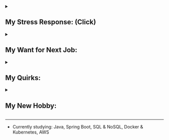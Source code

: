 
<details>
<summary><h2>My Stress Response:  (Click)</h2></summary>

The fawn response was recently added to the better-known fight, flight, & freeze responses. Australia has adopted the 4-F model [(Infographic_1)](https://drive.google.com/file/d/12sHj0vrb2jOfzkrxC2eArEfjoHh4Z-Mo/view?usp=sharing). This response primarily uses active listening to quickly identify wants of others to de-escalate conflicts and feel safe, so a healthy level of fawning behaviors can come in handy when helping others understand one another’s differing views<sup>[[#1]](https://www.jeremydetolly.com/blog/e017#:~:text=Healthy%20characteristics%20can,people%2Dpleasing%20doormat)</sup><sup>[[#2]](https://www.cmcrossroads.com/article/how-deal-overly-agreeable-people#:~:text=we%20discussed%20the,take%20a%20stand)</sup><sup>[[#3]](https://woventraumatherapy.com/blog/the-4-trauma-responses#:~:text=If%20you%20utilize%20the%20fawn%20response%2C%20it%20might%20mean%20that%20one%20of%20your%20relational%20strengths%20is%20conflict%20resolution.%20This%20can%20be%20a%20strength%20and%20it%20can%20also%20be%20important%20to%20advocate%20for%20and%20have%20your%20needs%20met)</sup>. (*Click **[#]** for the source*)

> *There is a fine line between genuine care for others and self-abandonment. One way this can manifest is through a mechanism known as "fawning". Instead of fighting, fleeing, or freezing, a person with the fawn response will be **extra** friendly when feeling uncomfortable or threatened<sup>[[#]](https://www.haileymagee.com/blog/2023/8/21/3-tools-for-fawning#:~:text=Instead%20of%20fighting%2C%20fleeing%2C%20or%20freezing%2C%20a%20person%20with%20the%20fawn%20response%20will%C2%A0please%2C%20accommodate%2C%20or%20be%20extra%20friendly%20when%20feeling%20uncomfortable%20or%20threatened.)</sup>. Fawning is characterized by prioritizing people above all else by doing whatever one can do to diffuse conflict<sup>[[#]](https://www.mindbodygreen.com/articles/fight-flight-freeze-fawn-trauma-responses#:~:text=At%20its%20core,thoroughly%20with%20others)</sup>. The individual consistently prioritizes the needs and desires of others over his own and uses people-pleasing to the degree that he loses his identity entirely by disconnecting from his own emotions, sensations, and needs<sup>[[#]](https://www.psychologytoday.com/us/blog/emotional-sobriety/202303/what-is-the-fawning-trauma-response#:~:text=The%20fawn%20response%20involves%20people%2Dpleasing%20to%20the%20degree%20that%20an%20individual%20disconnects%20from%20their%20own%20emotions%2C%20sensations%2C%20and%20needs)</sup>.*

<h3>Fawning can look like: (Depending on context)</h3>

* Fighting very hard for something, then acting like never wanted it after hearing 'No' to avoid conflict <b>escalation</b><sup>[[#]](https://www.morethanquirky.com.au/fawning-the-danger-of-people-pleasing/#:~:text=As%20fawning%20is,you%20say%20no)</sup>.
* Proactive about addressing conflicts to <b>prevent issues getting bigger</b> to maintain the positive open communication environment. Dislikes unresolved interpersonal conflicts & tension in the air. Feel obligated to fix or help others from their problems<sup>[[#]](https://psych2go.net/6-signs-youre-abandoning-yourself-for-others/#:~:text=people%20who%20struggle%20with%20fawning%20often%20feel%20obligated%20to%20fix%20or%20rescue%20people%20from%20their%20problems%2C%20resulting%20in%20an%20excessive%20amount%20of%20commitments)</sup>.
* At the first sign of conflict <b>escalation</b>, the first instinct is to "appease" or calm the angry person<sup>[[#]](https://www.charliehealth.com/post/is-fawning-a-trauma-response-what-you-need-to-know#:~:text=At%20the%20first%20sign%20of%20conflict%2C%20your%20first%20instinct%20is%20to%20%E2%80%9Cappease%E2%80%9D%20the%20angry%20person)</sup>.
* Overly agreeable. Even taking unjustified & not at fault blames<sup>[[#]](https://www.psychologytoday.com/us/blog/modern-dating/202206/unlearning-blame-taking#:~:text=Blame%2Dtaking%20is,avoid%20further%20conflict)</sup> to calm the situation. Feeling responsible for things that go wrong, and respond in ways to pacify others.<sup>[[#]](https://www.counsellinginperth.com.au/signs-fawning-trauma-response/#:~:text=You%20take%20things%20on%20board%20that%20are%20not%20your%20fault%20to%20calm%20the%20situation%2C%20feeling%20responsible%20for%20things%20that%20go%20wrong%2C%20and%20respond%20in%20ways%20to%20pacify%20others.%20You%20can%20feel%20overly%20apologetic%20to%20avoid%20getting%20in%20trouble.)</sup>. Taking blame or responsibility for the emotional reactions, behaviors, and actions of others<sup>[[#]](https://www.carmeltherapy.com/fawn#:~:text=Taking%20responsibility%20or%20blame%20for%20the%20emotional%20reactions%2C%20behaviors%2C%20and%20actions%20of%20others)</sup>.
* Overly cooperative & no strong opinion. Expressing preferences, but always compromising. Making decisions most often based on others’ preferences to avoid unnecessary conflicts<sup>[[#]](https://www.springsourcecenter.com/the-fawn-response-to-trauma/#:~:text=Appearing%20overly%20cooperative,on%20others%E2%80%99%20preferences)</sup>.
* Primarily involves de-escalating conflicts without asserting power or controlling others' behaviors. Also encompasses de-escalating other people's conflicts, even if not involved personally to feel safe<sup>[[#]](https://www.verywellmind.com/fawning-fear-response-7377238#toc-examples-of-fawning:~:text=Becoming%20involved%20in%20conflict%20in%20an%20attempt%20to%20de%2Descalate%2C%20even%20if%20you%20are%20not%20involved%20in%20the%20situation)</sup>.
* Respond to criticism with praise, admiration, or apology<sup>[[#]](https://www.morethanquirky.com.au/fawning-the-danger-of-people-pleasing/#:~:text=Respond%20to%20criticism%20with%20apology%2C%20praise%2C%20or%20admiration)</sup>.
* Hard to stand up for myself, but easily stand up for others<sup>[[#]](https://www.wikihow.life/Fawn-Response#:~:text=You%20find%20it,making%20it%20right)</sup>.
* Smiling or using humor in a conflict while discussing uncomfortable or painful topic<sup>[[#]](https://www.choosingtherapy.com/fawning/#:~:text=Smiling%20or%20laughing%20while%20discussing%20a%20painful%20experience)</sup>.
* Panic-fulled apology or friendliness to avoid conflict **escalation**. [(Infographic_2)](/resources/infographics/FawnStuck.jpg)
* Unhealthy level of tolerance or justification of others' behaviors just to keep the peace<sup>[[#]](https://www.counsellinginperth.com.au/signs-fawning-trauma-response/#:~:text=You%20can%20put%20up%20with%20behaviour%20you%20do%20not%20like%2C%20just%20to%20keep%20the%20peace%2C%20causing%20you%20to%20tolerate%20the%20things%20you%20don%E2%80%99t%20want)</sup>
* Constantly doing things at the expense of your own mental and physical health. For example, your “friend” wants you to organize her party. You don’t want to do it. You have a cold and are feeling down. But, you still go out of your way to arrange the party<sup>[[#]](https://www.londontraumatherapy.com/what-is-a-fawning-trauma-response/#:~:text=Constantly%20doing%20things%20at%20the%20expense%20of%20your%20own%20mental%20and%20physical%20health.%C2%A0For%20example%2C%20your%20%E2%80%9Cfriend%E2%80%9D%20wants%20you%20to%20organize%20her%20party.%20You%20don%E2%80%99t%20want%20to%20do%20it.%20You%20have%20a%20cold%20and%20are%20feeling%20down.%20But%2C%20you%20still%20go%20out%20of%20your%20way%20to%20arrange%20the%20party)</sup>.

<h3>Fawning characteristics:</h3>

> “Fawn types seek safety by merging with the wishes, needs, and demands of others."<br>
> <i>Pete Walker, Psychotherapist</i>

* Fawning requires becoming hyper-attuned to others' needs and expectations<sup>[[#]](https://wellinmindtherapy.co.uk/blog/f/beyond-people-pleasing-understanding-the-fawn-trauma-response#:~:text=When%20faced%20with%20unpredictable%20or%20dangerous%20environments%2C%20individuals%20adapt%20by%20becoming%20hyper%2Dattuned%20to%20others%27%20needs%20and%20expectations.)</sup>. It heavily relies on adaptability and emotional intelligence to act as a social chameleon by behaving in a way to fit in or saying what others want to hear<sup>[[#]](https://drannakress.com/fawn-trauma-response/#:~:text=2.%20You%E2%80%99re%20a,solutions%20to%20problems.)</sup>. The autonomic nervous system hijacks to abandon inner feelings & wants to change behaviors to **avoid further conflict escalation**<sup>[[#]](https://www.monakirstein.com/fawn-response/#:~:text=Picture%20a%20scenario,at%20all%20costs)</sup>. It is rooted from unconscious belief that mirroring perceived expectations of others will satisfy others and minimize their aggression.

* It is doing just about anything to 'keep the peace', even if that means abandoning self-identity by denying one's own instincts, feelings, and wants<sup>[[#]](https://www.pacesconnection.com/blog/the-trauma-response-of-fawning-aka-people-pleasing-part-one#:~:text=As%20someone%20with,most%20basic%20level)</sup>. In other words, it is about always prioritizing the safety of the environment and harmony of interpersonal relationships over one's well-being, resolving conflicts at the cost of inner self, feeling need to be extremely cautious to not cause any trouble, and holding oneself accountable when causing inconvenience to others.

* This trait might sound like a passive personality for suppressing own wants, but it is not defined by passivity. It is about going out of one's way to actively make connections with others by prioritizing their wants and putting others first<sup>[[#]](https://newdirectionspgh.com/counseling-blog/what-is-a-fawn-response/#:~:text=People%20exhibiting%20the%20fawn%20trauma%20response%20often%20go%20out%20of%20their%20way%20to%20please%20others%2C%20instinctively%20prioritizing%20others%E2%80%99%20needs%20over%20their%20own)</sup>. Fawning behaviors can look very active especially when helping others<sup>[[#]](https://www.psychologytoday.com/us/blog/romance-redux/201809/9-things-everyone-should-understand-about-echoists#:~:text=Echoists%20aren%E2%80%99t%20defined,ability%20to%20share)</sup> or encouraging others to open up and share their struggles<sup>[[#]](https://www.healthline.com/health/mental-health/echoism#potential-causes:~:text=This%20trait%20is,seen%20with%20codependency)</sup>. Just like the fight response mechanism which expresses a stress in a violent or passive aggressive manner, the fawn response can expresse a stress or fear in extra prosocial or socially engaging behaviors<sup>[[#]](https://www.londontraumatherapy.com/what-is-a-fawning-trauma-response/#:~:text=Recognizing%20when%20someone%20is%20fawning%20can%20be%20difficult%20because%20the%20person%20will%20often%20be%20socially%20engaged.%20Instead%20of%20expressing%20the%20common%20survival%20responses%20like%20being%20aloof%2C%20crying%2C%20shouting%2C%20or%20being%20angry%2C%20a%20person%20might%20be%20smiling%2C%20talking%2C%20and%20laughing%20with%20others)</sup>, so it is easy for others to think the fawn fear response as just being helpful or considerate<sup>[[#]](https://www.verywellmind.com/fawning-fear-response-7377238#:~:text=It%20can%20be%20difficult%20to%20address%20fawning%20responses%20because%20many%20nervous%20systems%20find%20them%20helpful.%20For%20example%2C%20a%20child%20who%20is%20fawning%20in%20school%20is%20often%20labeled%20as%20%E2%80%9Chelpful%2C%E2%80%9D%20%E2%80%9Cconsiderate%2C%E2%80%9D%20or%20%E2%80%9Ca%20delight%20to%20have%20in%20class.%E2%80%9D%20Teachers%20might%20not%20even%20realize%20they%20are%20reinforcing%20a%20fear%20response)</sup>.

* After attempting the fight, flight, & freeze responses, a child may develop the fawn response in an attempt to bring some normalcy and stability to an unsafe violent environment with high interpersonal conflicts<sup>[[#]](https://www.choosingtherapy.com/fawning/#:~:text=Fawning%20typically%20develops%20as%20a%20response,some%20normalcy%20in%20a%20violent%20environment)</sup>. Unfortunately, the conflict de-escalation skills that were used to handle and tolerate the high conflict environment also make the child to become a narcissist magnet<sup>[[#]](https://www.mindbodygreen.com/articles/the-fight-flight-freeze-fawn-trauma-responses#:~:text=The%20problem%20with%20fawning%20is%20that%20we%27re%20cast%20into%20the%20role%20of%20Echo%E2%80%94the%20nymph%20in%20Greek%20mythology%E2%80%94and%20she%20inevitably%20attracts%20Narcissus.%20As%20an%20echoist%2C%20you%27re%20delicious%20bait%20for%20toxic%20personality%20types)</sup> and attract highly narcissistic people repeatedly<sup>[[#]](https://www.psychologytoday.com/intl/blog/understanding-ptsd/202208/does-childhood-trauma-make-us-attract-narcissists#:~:text=Sadly%2C%20because%20they%20were%20primed%20in%20childhood%20to%20become%20people%2Dpleasers%20or%20to%20fawn%20their%20way%20through%20life%2C%20many%20adults%20who%20have%20experienced%20profound%20childhood%20trauma%20are%20at%20an%20increased%20risk%20for%20attracting%20narcissistic%20partners%20who%20negatively%20reinforce%20their%20childhood%20pain)</sup>, which again reinforces the fawn response.

*Learn more about my personality by reading about common behaviors of the [fawn response](https://definingwellness.com/resources/fawn-trauma/#:~:text=%E2%80%A2%C2%A0Self%2Dabandonment%3A%20The%20victim,compliant%20to%20avoid%20conflict) or [echoists](https://www.healthline.com/health/mental-health/echoism#signs:~:text=high%20levels%20of,have%20high%20empathy), which are people who respond to stress by fawning.*

**My history of:**

* [Receiving feedback](https://gist.github.com/hanjustin/49592b8a77eea475ff1b2bba09dbd124#file-criticisms-reaction-history-md)
* [Giving feedback](https://gist.github.com/hanjustin/46476b1ea1fd16158c2df50b28b98802#file-giving-feedback-to-others-md)

</details>

<details>
<summary><h2>My Want for Next Job:</h2></summary>

> Although fawning behaviors are generally socially rewarded for making others feel at ease<sup>[[#]](https://www.nicabm.com/program/please-appease/#:~:text=a%20pattern%20of,it%20gets%20rewarded)</sup>, if you struggle with the fawn response, it is important to work on developing assertiveness skills to prioritize your own needs for healthier & more balanced connections with others<sup>[[#]](https://www.sabinorecovery.com/what-is-fawn-trauma-response/#:~:text=If%20you%20struggle%20with%20the%20fawn%20response%2C%20it%20is%20important%20to%20work%20on%20developing%20assertiveness%20skills%20and%20learning%20to%20prioritize%20your%20own%20needs%20while%20still%20maintaining%20healthy%20connections%20with%20others)</sup>. Practice being disagreeable<sup>[[#]](https://www.wellandgood.com/what-is-echoism/#:~:text=Practice%20being%20disagreeable,for%20and%20regarded.%E2%80%9D)</sup> and building healthy relationships<sup>[[#]](https://psychcentral.com/health/fawn-response#:~:text=Build%20healthy%20relationships,such%20as%20PTSD)</sup>

I want to join a team with a strong engineering culture where team members value self-accountability & growth-mindset to see an error as a learning opportunity to exercise self-retrospection, practice root cause analysis skills, or improve the engineering process for future prevention.

Self-advocacy is my Achilles' heel as I struggle to assert my boundaries firmly and stand up for myself<sup>[[#]](https://www.haileymagee.com/blog/2023/8/21/3-tools-for-fawning#:~:text=Someone%20acts%20inappropriately,in%20the%20moment)</sup>. I don't stay quiet though as I like having discussions to resolve conflicts since I see conflicts as challenging puzzles to solve, but I struggle to stand my ground after stating my preferences. As healthy interpersonal conflicts and challenges are crucial to unlearn fawning behaviors<sup>[[#1]](https://www.betterup.com/blog/fawn-response#:~:text=Fixing%20a%20fawn,from%20fawn%20response)</sup><sup>[[#2]](https://innerbalanceaz.com/blog/what-is-the-fawning-trauma-response#:~:text=Set%20boundaries%E2%80%94Setting,or%20delegating%20tasks)</sup>, I want to leverage the collaborative environment as my psychological safe space where I can practice disagreeing, sticking to my preferences, advocating my wants, and setting my boundaries assertively. I have to practice prioritizing myself as I learned my physical health issues are from my internal stress caused by me constantly prioritizing others' wants over my own *([Somatization](https://www.choosingtherapy.com/somatization/#:~:text=Somatization%20is%20when%20emotional%20pain%20or%20psychological%20distress%20manifests%20in%20the%20body%20as%20physical%20pain%20or%20symptoms): emotional distress manifests in the body as physical symptoms)*.
</details>

<details>
<summary><h2>My Quirks:</h2></summary>

> Fawners' biggest fears are burdening others and being the center of attention.<sup>[[#1]](https://www.perpetuaneo.com/echoism/#:~:text=central%20to%20being%20an%20echoist%20is%20a%20fear%20of%20seeming%20narcissistic.%20They%20fear%20being%20the%20center%20of%20attention%20or%20a%20burden%20to%20others)</sup><sup>[[#2]](https://www.huffpost.com/entry/are-you-an-echoist-without-even-realizing_l_64514a58e4b0a36ba6c3dc86#:~:text=CRAIG%20MALKIN%2C%20PH.D.%2C%20LECTURER%20AT%20HARVARD%20MEDICAL%20SCHOOL%20AND%20AUTHOR%20OF%20%E2%80%9CRETHINKING%20NARCISSISM)</sup>. Just as narcissists seek attention, recognition, and validation from others, fawners try to stay away from the spotlight as much as possible<sup>[[#1]](https://www.wellandgood.com/what-is-echoism/#:~:text=You%20prefer%20being,others%2C%E2%80%9D%20she%20says)</sup><sup>[[#2]](https://www.learning-mind.com/what-is-echoism-signs/#:~:text=Just%20as%20narcissists%20strive%20for%20the%20spotlight%20and%20all%20the%20attention%2C%20the%20echoist%20tries%20to%20stay%20away%20from%20the%20spotlight%20as%20much%20as%20possible.)</sup><sup>[[#3]](https://mentalhealthpeak.com/understanding-echoism-opposite-of-narcissist/#:~:text=Echoism%2C%20a%20term%20gaining%20recognition%20in%20psychology%2C%20describes%20people%20who%20often%20put%20others%27%20needs%20above%20their%20own%20to%20the%20point%20of%20self%2Dneglect.%20Unlike%20narcissists%2C%20who%20crave%20attention%20and%20admiration%2C%20echoists%20shy%20away%20from%20praise%2C%20often%20feeling%20uncomfortable%20with%20the%20spotlight%20on%20themselves)</sup><sup>[[#4]](https://unabashedemotions.com/what-is-echoism/#:~:text=Echoists%20often%20feel%20uneasy%20when%20placed%20in%20situations%20where%20they%20become%20the%20focus%20of%20attention.%20Whether%20it%E2%80%99s%20a%20celebration%20or%20acknowledgment%2C%20being%20in%20the%20spotlight%20triggers%20discomfort%20and%20anxiety)</sup>. Narcissists use relationships to fulfill their desires, whereas fawners want to suppress their desires in interpersonal relationships to fulfill desires of others. Fawners fear being treated special, so they tend to live in the shadow by holding the spotlight to help others shine<sup>[[#]](https://theawarenesscentre.com/echoist/#:~:text=A%20fear%20of%20being%20special%2C%20or%20of%20standing%20out%20in%20any%20way%20(so%2C%20the%20opposite%20of%20narcissism).%20If%20the%20narcissist%20is%20in%20the%20spotlight%2C%20then%20you%E2%80%99re%20in%20the%20shadow%2C%20or%20holding%20the%20spotlight%20so%20it%20shines%20more%20brightly%20on%20the%20narcissist)</sup>. Fawners are more or less the opposite of narcissists<sup>[[#]](https://www.verywellmind.com/understanding-echoism-7566908#:~:text=Echoism%20is%20more%20or%20less%20the%20opposite%20of%20narcissism%20and%20often%20occurs%20due%20to%20fears%20of%20appearing%20narcissistic)</sup>. Fawners are constantly in fear of being perceived as narcissists<sup>[[#]](https://www.psychologytoday.com/us/blog/romance-redux/201809/9-things-everyone-should-understand-about-echoists#:~:text=fear%20of%20seeming%20narcissistic%20in%20any%20way)</sup>, so they work to prevent any actions that would make others view them as such<sup>[[#]](https://www.verywellmind.com/understanding-echoism-7566908#:~:text=An%20echoist%20is%20constantly%20in%20fear%20of%20being%20perceived%20as%20a%20narcissist%2C%20working%20to%20prevent%20any%20actions%20that%20would%20make%20others%20view%20them%20as%20such)</sup>.

I have a **VERY SEVERE** interview anxiety to the point where I have interview-only awkward behaviors. Based on my past interviews, I need an icebreaker for interviews. Probably the highest chance for my normal vibe to show up in the interview will be for us to start with your 1 minute introduction then I ask follow up questions. The more I get to know you, the less my anxiety seems to get.

I have mastered [the gray rock method](https://bayareacbtcenter.com/gray-rock-method/) to stay calm to diffuse conflicts even when getting yelled<sup>[[#]](https://www.counselling-directory.org.uk/articles/echoism-the-silent-condition-in-narcissistic-relationships#:~:text=experiencing%20some%20pleasure%2C%20comfort%2C%20or%20familiarity%20in%20suffering%20at%20the%20hands%20of%20a%20narcissist)</sup>, but I can't control my interview behaviors when my interview anxiety gets high. I will try to reduce my anxiety by shifting my perspective of interview's goal from 'talking about myself' to 'learning about you or solving problems'. Outside of interviews, I claim I don't have a problem with attention unless the meeting has a large number of people. I think the nature of interviews causes some quirky characteristics of the fawn response to come out, notably:

- **Acting differently or strangely to distant strangers** I'm not yet emotionally invested in<sup>[[#]](https://www.healthline.com/health/mental-health/7-subtle-signs-your-trauma-response-is-people-pleasing#3-You-re-either-spewing-emotions-out-of-nowhere-or-unloading-them-onto-distant-strangers:~:text=This%20might%20seem,is%20in%20place)</sup>. I behave very differently depending on whether I'm interacting with strangers or people I know. My people pleasing mode gets turned on around people I know. I don't have a problem saying 'No' to strangers, but the more I know someone, the harder for me to say 'No'.<br>
When the relationship isn’t critical or doesn't invovle people of importance in my life<sup>[[#]](https://www.therapyden.com/blog/posted-on-people-pleasing-is-a-trauma-response-yup#:~:text=Oversharing%20or%20over%2Dexplaining%20when%20the%20relationship%20isn%E2%80%99t%20critical%20(acquaintances%2C%20strangers))</sup>, I may show very unusual reactions<sup>[[#]](https://southtampacounselor.com/blog/2021/2/5/understanding-fight-flight-freeze-and-the-fawn-trauma-response#:~:text=You%20may%20experience%20unusual%20emotional%20responses%20when%20issues%20do%20not%20involve%20people%20of%20importance%20in%20your%20life)</sup>. Luckily, as far as I can tell, such unusual reactions have only happened in interview settings (maybe interview anxiety is pushing to me to my limit).

- **Fear of attention.** A fear of standing out in a group and drawing attention to oneself.<br> i.e. Publicly acknowledging accomplishments or public speaking.<br>
**BUT** this fear is not black and white as context matters a lot. A more appropriate label is a fear of self-focused/self-centered/self-serving attention<sup>[[#]](https://www.psychologytoday.com/us/blog/in-your-corner/202310/why-echoism-can-make-dating-difficult-and-what-to-do-about-it#:~:text=Avoidance%20of%20self%2Dfocused%20attention)</sup>. I'm comfortable with attention while I'm helping others<sup>[[#]](https://www.perpetuaneo.com/echoism/#:~:text=While%20being%20noticed%20is%20OK%2C%20it%E2%80%99s%20only%20within%20the%20context%20of%20what%20they%20are%20doing%20for%20others.%20Focusing%20on%20others%E2%80%99%20problems%20makes%20them%20more%20likable%20and%20lovable.%20It%E2%80%99s%20an%20unconscious%20strategy%20to%20prevent%20rejection%20while%20distracting%20oneself%20from%20one%E2%80%99s%20own%20demands%20and%20worries)</sup>. It depends whether the center of the topic is my own problem or problem affecting others. Also, the more rapport I have with people in the meeting, the more comfortable I get with attention. It's an unconscious strategy to distract oneself from one's own desires and worries. Much comfortable helping others behind the scenes<sup>[[#]](https://theawarenesscentre.com/echoist/#:~:text=If%20the%20narcissist,your%20own%20needs.)</sup>, serving rather than being served<sup>[[#]](https://theawarenesscentre.com/echoist/#:~:text=Someone%20who%20shuns%20the%20limelight%20and%20far%20prefers%20staying%20in%20the%20shadows%2C%20serving%20rather%20than%20being%20served%3F%20The%20opposite%20polarity%20to%20narcissism%20has%20been%20described%20as%20echoism.%20But%20how%20easy%20is%20it%20to%20spot%20an%20echoist%3F%20Probably%20not%20easy%2C%20if%20they%E2%80%99re%20doing%20their%20best%20to%20avoid%20the%20limelight)</sup>. Actively reject attention to provide attention to others<sup>[[#]](https://www.healthline.com/health/mental-health/echoism#:~:text=people%20who%20tend,the%20spotlight%20themselves)</sup>.

- **Fear of self advocacy.** Fear of asserting my wants to take up space and fear of seeming narcissistic in any way.

- **Fear of the real or imagined spotlight**<sup>[[#]](https://www.perpetuaneo.com/echoism/#:~:text=Echoists%20assiduously%20avoid%20any%20(real%20or%20imagined)%20spotlight)</sup>.

- **Fear of praise or recognition**<sup>[[#]](https://unabashedemotions.com/what-is-echoism/#:~:text=struggle%20to%20accept%20compliments%20gracefully%2C%20often%20deflecting%20or%20downplaying%20praise.%20This%20behavior%20reflects%20a%20deeper%20discomfort%20with%20acknowledging%20and%20internalizing%20positive%20feedback%2C%20as%20it%20may%20contradict%20their%20self%2Dperception)</sup>. Struggle to accept compliments gracefully, often deflecting or downplaying praise. For example,
   - Responding to compliments with self-deprecating remarks or humor.
   - Feeling awkward or uneasy when receiving positive feedback.
   - Minimizing personal achievements and attributing success to external factors.

- Most characteristics of echoism, fawning, and gray rocking are about not being the main character, but the nature of interview is being the center of attention. Fawning is about establishing a sense of safety by being other focused. The objective of gray rocking is to make someone lose interest in you by not showing emotional reaction and not disclosing anything<sup>[[#]](https://www.psychologytoday.com/us/blog/toxic-relationships/201911/the-price-and-payoff-gray-rock-strategy#:~:text=objective%20is%20to%20make%20someone%20lose%20interest%20in%20you.%20You%20don%E2%80%99t%20feed%20their%20needs%20for%20drama%20or%20attention.%20You%20don%E2%80%99t%20show%20emotion%2C%20say%20anything%20interesting%2C%20or%20disclose%20any%20personal%20information.%20Nor%20do%20you%20ask%20questions%20or%20participate%20in%20conversations%2C%20except%20for%20brief%20factual%20replies)</sup>.

**Other quirks:**

* **Fear of burdening others**. This fear affects ALL of my actions. This is noticeable on how easily I ask for help. My actions greatly change whether the help I need is for my own problem or not.
    * For problems involving others or my team, the fear pushes me to ask for help very easily as I will be creating burdens to others for not asking help in a timely manner. I even spend extra time to make my request for help as concise and easily understandable as possible because I don't want to waste anyone's time more than needed as I fear of burdening others.
    * For my own personal problem that doesn't affect anyone else, I have a very hard time asking for help as I fear of burdening others. From this fear, ironically, fawners often end up worrying that they will appear selfish and narcissistic<sup>[[#]](https://issuu.com/happiful/docs/happiful_march_2020/s/10365534#:~:text=will%20grow%20up%20believing%20life%20is%20easier%20when%20they%20take%20up%20as%20little%20space%20as%20possible%20in%20a%20relationship%2C%20and%20will%20rarely%20share%20their%20problems%20because%20they%20fear%20burdening%20others.%20Ironically%2C%20they%20often%20worry%20that%20they%20will%20appear%20selfish%20and%20narcissistic)</sup>. This is something I need to work on.

* **Strong desire to help others.** Desire to help close people is deeply embedded as a survival mechanism<sup>[[#1]](https://beatanxiety.me/the-fawn-response-when-people-pleasing-becomes-a-survival-mechanism/#:~:text=They%20become%20easy,needs%2C%20and%20identity)</sup><sup>[[#2]](https://www.choosingtherapy.com/fawning/#:~:text=This%20response%20is%20an%20attempt%20to%20%E2%80%9Ckeep%20the%20peace%E2%80%9D%20and%20appease%20the%20person%20who%20may%20be%20causing%20harm%20in%20order%20to%20reduce%20the%20intensity%20or%20frequency%20of%20that%20harm)</sup>. Get satisfaction and derive sense of self from meeting the needs of people around. Instead of tending to themselves, fawners want to invest their energy into catering to other people's needs and solving other people's problems<sup>[[#]](https://www.glam.com/1289926/echoism-opposite-narcissism-just-toxic/#:~:text=Instead%20of%20tending%20to%20themselves%2C%20they%20want%20to%20invest%20their%20energy%20into%20catering%20to%20other%20people%27s%20needs%20and%20solving%20other%20people%27s%20problems)</sup>. They are great at taking care of others and solving their problems, often to the point that this is what their identity revolves around<sup>[[#]](https://www.perpetuaneo.com/echoism/#:~:text=Echoists%20are%20great%20at%20taking%20care%20of%20others%20and%20solving%20their%20problems%2C%20often%20to%20the%20point%20that%20this%20is%20what%20their%20identity%20revolves%20around)</sup>. Although fawners have convinced themselves that they are doing what they need to by taking care of or serving others, they are really denying themselves the happiness that a healthy, well-balanced individual should enjoy<sup>[[#]](https://psychcentral.com/blog/you-arent-a-narcissist-but-could-you-be-an-echoist#3:~:text=Although%20an%20echoist%20may%20think%20they%20are%20doing%20what%20they%20need%20to%20by%20taking%20care%20of%2C%20or%20serving%20others%2C%20they%20are%20really%20denying%20themselves%20the%20happiness%20that%20a%20healthy%2C%20well%2Dbalanced%20individual%20should%20enjoy)</sup>. Even when I procrastinate or get stressed, I look for things to help others. I have to be mindful of my continuous cycle of putting others first while ignoring my desires as it can potentially result in a burnout. It's really not the team size that I care. I care whether I have high number of opportunities to help others and learn from others while helping. My simple logic was: Larger team = More opportunities to interact & help, so whether the team size is large or small is not what I really care. It will take me many years to unlearn these behaviors.

> Echoists (people using the fawn response) echo the feelings and needs of others rather than assert their own wants or needs. They often seem content to simply support others<sup>[[#]](https://www.healthline.com/health/mental-health/echoism#signs:~:text=Like%20Echo%2C%20people%20with%20echoism%20struggle%20to%20express%20themselves.%20They%20worry%20about%20coming%20across%20as%20needy%20and%20may%20lack%20a%20defined%20self%2Didentity%20or%20clear%20desires.%20So%2C%20they%20often%20seem%20content%20to%20simply%20support%20others)</sup>. They struggle to say no when others come to them for help. They are proactive when trying to satisfy the needs of others. They have convinced themselves that no one wants to hear about their problems or be with someone needy<sup>[[#]](https://www.verywellmind.com/understanding-echoism-7566908#toc-how-echoism-impacts-relationships:~:text=Echoism%20is%20a%20traumatic,they%20can%20be%20loved)</sup>, so they believe the only way to have relationships with others is to give as much as possible and ask for as little as possible. They would rather hop into a freezing lake than disagree<sup>[[#]](https://www.wellandgood.com/what-is-echoism/#:~:text=you%E2%80%99d%20rather%20hop%20into%20a%20freezing%20lake%20than%20disagree%20with%20a%20coworker.%20Or%2C%20you%20hate%20being%20the%20center%20of%20attention%20(others%20singing%2C%20%E2%80%9CHappy%20Birthday%E2%80%9D%20to%20you%20is%20a%20nightmare)%20or%20want%20to%20be%20perceived%20as%20the%20%E2%80%9Ceasygoing%E2%80%9D%20friend%20who%20doesn%E2%80%99t%20have%20needs)</sup> or cut off their own hand than cause someone else a burden or discomfort<sup>[[#]](https://www.yourtango.com/self/other-opposite-narcissism-echoism#:~:text=would%20rather%20cut%20off%20their%20own%20hand%20than%20cause%20someone%20else%20pain%20and%20suffering)</sup>.

* **Echoist vs Codependent**
    
    Echoists won't necessarily attempt to guide or take control of someone's actions, as seen with codependency<sup>[[#]](https://www.healthline.com/health/mental-health/echoism#:~:text=they%20won%E2%80%99t%20necessarily%20attempt%20to%20guide%20or%20take%20control%20of%20someone%E2%80%99s%20actions%2C%20as%20seen%20with%20codependency.)</sup>. Echoists lack desire for control. They don't even want credit, acknowledgement, nor attention for their actions<sup>[[#]](https://psychcentral.com/blog/you-arent-a-narcissist-but-could-you-be-an-echoist#1:~:text=shy%20away%20from%20any%20form%20of%20praise%20or%20recognition%2C%20instead%20wishing%20to%20remain%20anonymous%20and%20in%20the%20shadows.%20So%2C%20where%20a%20narcissist%20is%20selfish%20and%20self%2Dcentered%2C%20an%20echoist%20is%20generally%20someone%20who%20feels%20uncomfortable%20in%20the%20spotlight%20or%20receiving%20praise%20or%20recognition%20of%20any%20kind)</sup>. They may instead feel more comfortable allowing others to claim the results of their hard work<sup>[[#]](https://psychcentral.com/blog/you-arent-a-narcissist-but-could-you-be-an-echoist#:~:text=They%20may%20instead,and%20potentially%20abusive)</sup>. Some extreme echoists might even get upset if you celebrate their contribution or try to do something nice for them<sup>[[#]](https://www.glam.com/1289926/echoism-opposite-narcissism-just-toxic/#:~:text=They%20might%20even%20feel%20upset%20when%20people%20try%20to%20do%20something%20nice%20for%20them)</sup> (I'm not at that level). Codependents want attention for their sacrifices, whereas echoists go out of their way to avoid recognition for their struggles. Codependents also tend to get angry if others reject their help, but echoists hate to push their desire to help when others say no as they don't want others to feel uncomfortable because of their own wants.

</details>

<details>
<summary><h2>My New Hobby:</h2></summary>

* Watch videos about how psychologists interpret & resolve interpersonal conflicts.
* Workout everyday at ${\textbf{\color{purple} Planet Fitness }}$. 💪 <br>
Haven't exercised my whole life, so in my rehab stage. 😛<br>
Fitness coach said: "You are weaker than a 1st grader or someone in his 80s. I've helped many people with weak bodies, but I have not seen a body like this before. It's a miracle how you are still functioning."

<div>
    <img src="/resources/img/Aug_2023.PNG" width="130">
    <img src="/resources/img/Oct_2023.PNG" width="130">
    <img src="/resources/img/Dec_2023.PNG" width="130">
    <img src="/resources/img/Feb_2024.PNG" width="130">
</div>

</details>

---

* Currently studying: Java, Spring Boot, SQL & NoSQL, Docker & Kubernetes, AWS

<!--
- 👯 I’m looking to collaborate on ...
- 🤔 I’m looking for help with ...
- 💬 Ask me about ...
- 📫 How to reach me: ...
- 😄 Pronouns: ...
- ⚡ Fun fact: ...
-->

